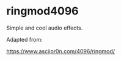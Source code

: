 # ringmod4096

Simple and cool audio effects.

Adapted from:

https://www.asciipr0n.com/4096/ringmod/
